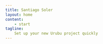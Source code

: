 ```yaml
---
title: Santiago Soler
layout: home
content:
    - start
tagline:
    Set up your new Urubu project quickly
---
```


